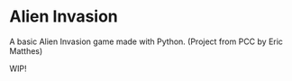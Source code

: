# Alien Invasion
A basic Alien Invasion game made with Python. (Project from PCC by Eric Matthes)

WIP!